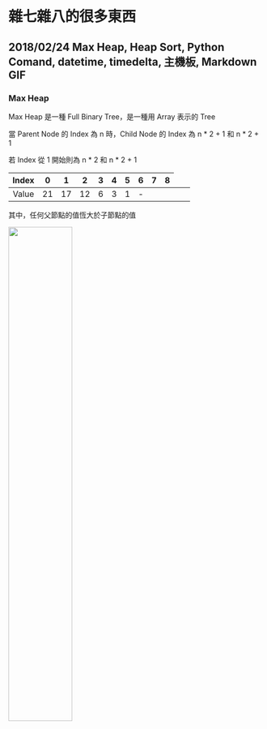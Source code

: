 # 雜七雜八的很多東西
## 2018/02/24 Max Heap, Heap Sort, Python Comand, datetime, timedelta, 主機板, Markdown GIF

### Max Heap

Max Heap 是一種 Full Binary Tree，是一種用 Array 表示的 Tree

當 Parent Node 的 Index 為 n 時，Child Node 的 Index 為 n \* 2 + 1 和 n \* 2 + 1

若 Index 從 1 開始則為 n \* 2 和 n \* 2 + 1

| Index | 0 | 1 | 2 | 3 | 4 | 5 | 6 | 7 | 8 |
|:-----:|:-:|:-:|:-:|:-:|:-:|:-:|:-:|:-:|:-:|
| Value | 21| 17| 12|  6|  3|  1<td colspan=2>-


其中，任何父節點的值恆大於子節點的值

<img src="https://media.giphy.com/media/3ndGOjhVDyKPifD6mx/giphy.gif" width="50%"/>